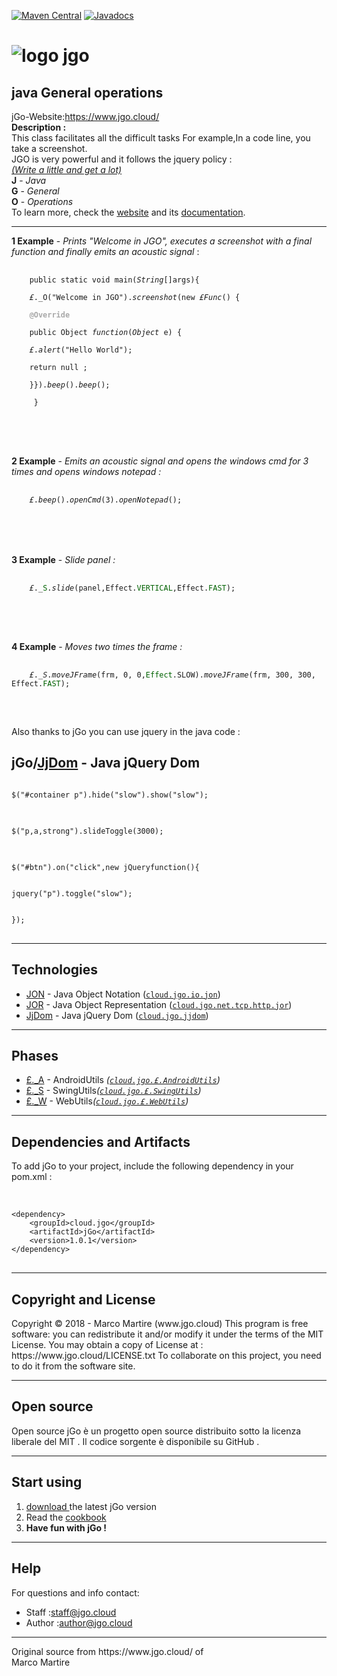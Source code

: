 
[![Maven Central](https://img.shields.io/maven-central/v/cloud.jgo/jGo.svg?label=Maven%20Central)](https://search.maven.org/search?q=g:%22cloud.jgo%22%20AND%20a:%22jGo%22)
[![Javadocs](https://www.javadoc.io/badge/cloud.jgo/jGo.svg)](https://www.javadoc.io/doc/cloud.jgo/jGo)
<html>
   <h1><img id='logo'src='https://www.jgo.cloud/jgo2/' alt='logo jgo'></h1>
   <h2>java General operations</h2>
   jGo-Website:<a href='https://www.jgo.cloud/'>https://www.jgo.cloud/</a><br>
   <strong>Description :</strong><br> This class facilitates all the difficult tasks
   For example,In a code line, you take a screenshot.<br>
   JGO is very powerful and it follows the jquery policy :<br>
   <em><u>(Write a little and get a lot)</u></em><br>
   <strong>J</strong> - <em>Java</em><br>
   <strong>G</strong> - <em>General</em><br>
   <strong>O</strong> - <em>Operations</em><br>
   To learn more, check the <a href='https://www.jgo.cloud/'>website</a> and its <a href='https://www.jgo.cloud/docs/'>documentation</a>.
   <hr></hr>
   <strong>1 Example</strong>  -  <em class='explanations'>Prints "Welcome in JGO", executes a screenshot with a final function and finally emits an acoustic signal </em> : <br>
   <pre>
   <code> 
    public static void main(<em class='type'>String</em>[]args){<br>
    <em class='type'>£</em>._O("Welcome in JGO").<em class='method'>screenshot</em>(new <em class='type'>£Func</em>() {<br>
    <strong style='color:darkgray'>@Override</strong><br>
    public Object <em style='#303030'>function</em>(<em class='type'>Object</em> e) {<br>
    <em class='type'>£</em>.<em class='method'>alert</em>("Hello World");<br>
    return null ;<br>
    }}).<em class='method'>beep</em>().<em class='method'>beep</em>();<br>
    &nbsp;}
    </code>
    </pre>
    <br><br>
    <strong>2 Example</strong>  -  <em class='explanations'>Emits an acoustic signal and opens the windows cmd for 3 times and opens windows notepad :</em><br>
    <pre>
    <code>
    <em class='type'>£</em>.<em class='method'>beep</em>().<em class='method'>openCmd</em>(3).<em class='method'>openNotepad</em>();
   </code> 
    </pre>
    <br><br>
    <strong>3 Example</strong>  -  <em class='explanations'>Slide panel :</em><br>
   <pre>
   <code> 
    <em class='type'>£</em>._<font color='#006200'>S</font>.<em class='method'>slide</em>(panel,Effect.<font color='#006200'>VERTICAL</font>,Effect.<font color='#006200'>FAST</font>);
    </code>
    </pre>
    <br><br>
    <strong>4 Example</strong>  -  <em class='explanations'>Moves two times the frame :</em><br>
    <pre>
    <code>
    <em class='type'>£</em>._<em style='color:#282828'>S</em>.<em class='method'>moveJFrame</em>(frm, 0, 0,<font color='#006200'>Effect</font>.SLOW).<em class='method'>moveJFrame</em>(frm, 300, 300, Effect.<font color='#006200'>FAST</font>);
    </code>
    </pre>
<br>
Also thanks to jGo you can use jquery in the java code :
<h2>jGo/<a href='https://www.jgo.cloud/jjdom/'>JjDom</a> - Java jQuery Dom</h2>
<pre>
<code>
$("#container p").hide("slow").show("slow");
</code>
</pre>
<pre>
<code>
$("p,a,strong").slideToggle(3000);
</code>
</pre>
<pre>
<code>
$("#btn").on("click",new jQueryfunction(){<br><br>
jquery("p").toggle("slow");<br><br>
});
</code>
</pre>
<hr></hr>
<h2>Technologies</h2>
<ul>
<li><a href="https://www.jgo.cloud/jon/">JON</a> - Java Object Notation (<a href='#'><code>cloud.jgo.io.jon</code></a>)</li>
<li><a href="https://www.jgo.cloud/jor/">JOR</a> - Java Object Representation (<a href='#'><code>cloud.jgo.net.tcp.http.jor</code></a>)</li>
<li><a href="https://www.jgo.cloud/jjdom/">JjDom</a> - Java jQuery Dom (<a href='#'><code>cloud.jgo.jjdom</code></a>)</li>
</ul>
<hr></hr>
<h2>Phases</h2>
<ul>
<li><a href='https://www.jgo.cloud/_a'>£._A</a> - AndroidUtils <em>(<a href='#'><code>cloud.jgo.£.AndroidUtils</code></a>)</em></li>
<li><a href='https://www.jgo.cloud/_s'>£._S</a> - SwingUtils<em>(<a href='#'><code>cloud.jgo.£.SwingUtils</code></a>)</em></li>
<li><a href='https://www.jgo.cloud/_w'>£._W</a> - WebUtils<em>(<a href='#'><code>cloud.jgo.£.WebUtils</code></a>)</em></li>
</ul>
<hr></hr>
<h2>Dependencies and Artifacts</h2>
To add jGo to your project, include the following dependency in your pom.xml :<br><br>
<pre>
<code>
&lt;dependency&gt;
    &lt;groupId&gt;cloud.jgo&lt;/groupId&gt;
    &lt;artifactId&gt;jGo&lt;/artifactId&gt;
    &lt;version&gt;1.0.1&lt;/version&gt;
&lt;/dependency&gt;
</code>
</pre>
<hr></hr>
<h2>Copyright and License</h2>
Copyright © 2018 - Marco Martire (www.jgo.cloud)
This program is free software: you can redistribute it and/or modify
it under the terms of the MIT License.
You may obtain a copy of License at :
https://www.jgo.cloud/LICENSE.txt
To collaborate on this project, you need to do it from the software site.
<hr></hr>
<h2>Open source</h2>
Open source
jGo è un progetto open source distribuito sotto la licenza liberale del MIT . Il codice sorgente è disponibile su GitHub .
<hr></hr>
<h2>Start using</h2>
<ol>
<li><a href='https://www.jgo.cloud/releases/'>download </a>the latest jGo version</li>
<li>Read the <a href='https://www.jgo.cloud/cookbook/'>cookbook</a></li>
<li><strong>Have fun with jGo !</strong></li>
</ol>
<hr></hr>
<h2>Help</h2>
For questions and info contact:
<ul>
<li>Staff :<a href='#'>staff@jgo.cloud</a></li>
<li>Author :<a href='#'>author@jgo.cloud</a></li>
</ul>
<hr></hr>
Original source from
https://www.jgo.cloud/ of<br>
Marco Martire
</html>
